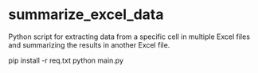 # summarize_excel_data
Python script for extracting data from a specific cell in multiple Excel files and summarizing the results in another Excel file.

pip install -r req.txt
python main.py

